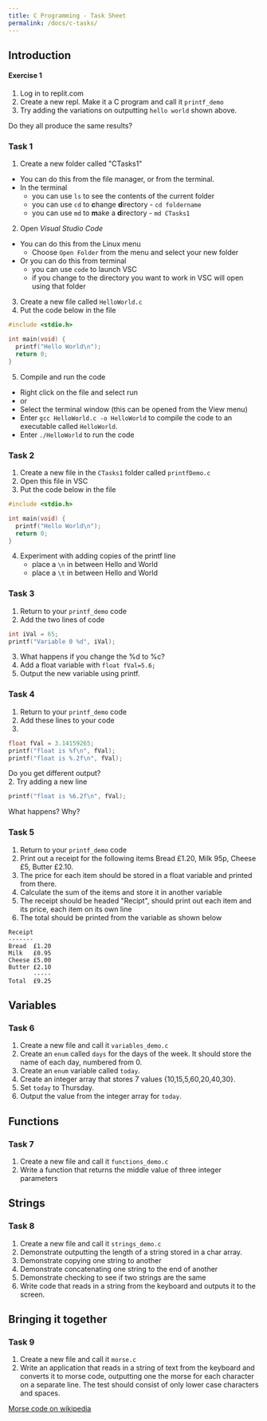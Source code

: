 ```yaml
---
title: C Programming - Task Sheet
permalink: /docs/c-tasks/
---
```


## Introduction

#### Exercise 1
1. Log in to replit.com
2. Create a new repl. Make it a C program and call it `printf_demo`
3. Try adding the variations on outputting `hello world` shown above.

Do they all produce the same results?


### Task 1

1. Create a new folder called "CTasks1"
  *  You can do this from the file manager, or from the terminal. 
  *  In the terminal 
     *  you can use `ls` to see the contents of the current folder
     *  you can use `cd` to **c**hange **d**irectory - `cd foldername`
     *  you can use `md` to **m**ake a **d**irectory - `md CTasks1`
2. Open *Visual Studio Code*
  * You can do this from the Linux menu
    * Choose `Open Folder` from the menu and select your new folder
  * Or you can do this from terminal
    * you can use `code` to launch VSC
    * if you change to the directory you want to work in VSC will open using that folder
3. Create a new file called `HelloWorld.c`
4. Put the code below in the file

```c
#include <stdio.h>

int main(void) {
  printf("Hello World\n");
  return 0;
}
```

5. Compile and run the code
  * Right click on the file and select run
  * or
  * Select the terminal window (this can be opened from the View menu)
  * Enter `gcc HelloWorld.c -o HelloWorld` to compile the code to an executable called `HelloWorld`.
  * Enter `./HelloWorld` to run the code

### Task 2

1. Create a new file in the `CTasks1` folder called `printfDemo.c`
2. Open this file in VSC
3. Put the code below in the file

```c
#include <stdio.h>

int main(void) {
  printf("Hello World\n");
  return 0;
}
```
4. Experiment with adding copies of the printf line
   * place a `\n` in between Hello and World
   * place a `\t` in between Hello and World

### Task 3
1. Return to your `printf_demo` code
2. Add the two lines of code 

```c
int iVal = 65;
printf("Variable 0 %d", iVal);
```

3. What happens if you change the %d to %c?
4. Add a float variable with `float fVal=5.6;`
5. Output the new variable using printf.
   
### Task 4
1. Return to your `printf_demo` code
2. Add these lines to your code
3. 
```c
float fVal = 3.14159265;
printf("float is %f\n", fVal);
printf("float is %.2f\n", fVal);
```

Do you get different output?  
2. Try adding a new line

```c
printf("float is %6.2f\n", fVal);
```

What happens? Why?  

### Task 5

1. Return to your `printf_demo` code
2. Print out a receipt for the following items Bread £1.20, Milk 95p, Cheese £5, Butter £2.10. 
3. The price for each item should be stored in a float variable and printed from there.
4. Calculate the sum of the items and store it in another variable
5. The receipt should be headed "Recipt", should print out each item and its price, each item on its own line
6. The total should be printed from the variable as shown below

```
Receipt
-------
Bread  £1.20
Milk   £0.95
Cheese £5.00
Butter £2.10
       -----
Total  £9.25  
```

## Variables

### Task 6

1. Create a new file and call it `variables_demo.c`
2. Create an `enum` called `days` for the days of the week. It should store the name of each day, numbered from 0.
3. Create an `enum` variable called `today`.
4. Create an integer array that stores 7 values {10,15,5,60,20,40,30}.
5. Set `today` to Thursday.
6. Output the value from the integer array for `today`.

## Functions

### Task 7

1. Create a new file and call it `functions_demo.c`
2. Write a function that returns the middle value of three integer parameters

## Strings

### Task 8

1. Create a new file and call it `strings_demo.c`
2. Demonstrate outputting the length of a string stored in a char array.
3. Demonstrate copying one string to another
4. Demonstrate concatenating one string to the end of another
5. Demonstrate checking to see if two strings are the same
6. Write code that reads in a string from the keyboard and outputs it to the screen.
   
## Bringing it together

### Task 9

1. Create a new file and call it `morse.c`
2. Write an application that reads in a string of text from the keyboard and converts it to morse code, outputting one the morse for each character on a separate line. The test should consist of only lower case characters and spaces.

[Morse code on wikipedia](https://en.wikipedia.org/wiki/Morse_code)  

